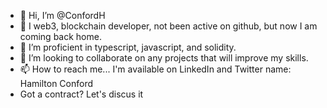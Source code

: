 - 👋 Hi, I’m @ConfordH
- 👀 I web3, blockchain developer, not been active on github, but now I am coming back home. 
- 🌱 I’m proficient in typescript, javascript, and solidity.
- 💞️ I’m looking to collaborate on any projects that will improve my skills.
- 📫 How to reach me... I'm available on LinkedIn and Twitter name: Hamilton Conford
- Got a contract? Let's discus it <a href="https://www.upwork.com/freelancers/~01488ab54ef536efa1" here />

<!---
ConfordH/ConfordH is a ✨ special ✨ repository because its `README.md` (this file) appears on your GitHub profile.
You can click the Preview link to take a look at your changes.
--->
